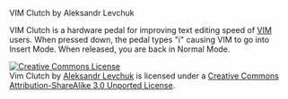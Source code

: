 VIM Clutch by Aleksandr Levchuk

VIM Clutch is a hardware pedal for improving text editing speed of <a href="http://www.vim.org/about.php">VIM</a> users. When pressed down, the pedal types "i" causing VIM to go into Insert Mode. When released, you are back in Normal Mode.



<a rel="license" href="http://creativecommons.org/licenses/by-sa/3.0/"><img alt="Creative Commons License" style="border-width:0" src="http://i.creativecommons.org/l/by-sa/3.0/88x31.png" /></a><br /><span xmlns:dct="http://purl.org/dc/terms/" href="http://purl.org/dc/dcmitype/Text" property="dct:title" rel="dct:type">Vim Clutch</span> by <a xmlns:cc="http://creativecommons.org/ns#" href="https://github.com/alevchuk/vim-clutch" property="cc:attributionName" rel="cc:attributionURL">Aleksandr Levchuk</a> is licensed under a <a rel="license" href="http://creativecommons.org/licenses/by-sa/3.0/">Creative Commons Attribution-ShareAlike 3.0 Unported License</a>.
